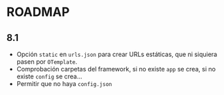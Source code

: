 ROADMAP
=======

## 8.1

* Opción `static` en `urls.json` para crear URLs estáticas, que ni siquiera pasen por `OTemplate`.
* Comprobación carpetas del framework, si no existe `app` se crea, si no existe `config` se crea...
* Permitir que no haya `config.json`
